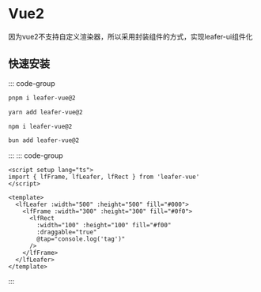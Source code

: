 # <div flex items-center>Vue2 <div i-vscode-icons:file-type-vue ml2 /></div>

因为vue2不支持自定义渲染器，所以采用封装组件的方式，实现leafer-ui组件化

## 快速安装

::: code-group

```bash [pnpm]
pnpm i leafer-vue@2
```

```bash [yarn]
yarn add leafer-vue@2
```

```bash [npm]
npm i leafer-vue@2
```

```bash [bun]
bun add leafer-vue@2
```

:::
::: code-group

```vue [App.vue]
<script setup lang="ts">
import { lfFrame, lfLeafer, lfRect } from 'leafer-vue'
</script>

<template>
  <lfLeafer :width="500" :height="500" fill="#000">
    <lfFrame :width="300" :height="300" fill="#0f0">
      <lfRect
        :width="100" :height="100" fill="#f00"
        :draggable="true"
        @tap="console.log('tag')"
      />
    </lfFrame>
  </lfLeafer>
</template>
```
:::
